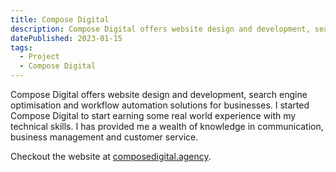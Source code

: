 ```yaml
---
title: Compose Digital
description: Compose Digital offers website design and development, search engine optimisation and workflow automation solutions for businesses.
datePublished: 2023-01-15
tags:
  - Project
  - Compose Digital
---
```


Compose Digital offers website design and development, search engine optimisation and workflow automation solutions for businesses. I started Compose Digital to start earning some real world experience with my technical skills. I has provided me a wealth of knowledge in communication, business management and customer service.

Checkout the website at [composedigital.agency](https://composedigital.agency).
